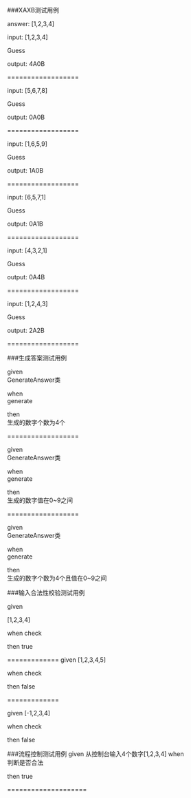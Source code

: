 ###XAXB测试用例

answer: [1,2,3,4]


input:  [1,2,3,4]

Guess  

output: 4A0B  

==================

input:  [5,6,7,8]

Guess  

output: 0A0B  

==================

input:  [1,6,5,9]

Guess  

output: 1A0B

==================

input:  [6,5,7,1]

Guess  

output: 0A1B

==================

input:  [4,3,2,1]

Guess  

output: 0A4B  

==================

input:  [1,2,4,3]

Guess  

output: 2A2B  

==================

###生成答案测试用例


given  
GenerateAnswer类

when  
generate

then  
生成的数字个数为4个

==================

given  
GenerateAnswer类

when  
generate

then  
生成的数字值在0~9之间

==================

given  
GenerateAnswer类

when  
generate

then  
生成的数字个数为4个且值在0~9之间

###输入合法性校验测试用例

given

[1,2,3,4]

when
check

then
true

=============
given
[1,2,3,4,5]

when
check

then
false

=============

given
[-1,2,3,4]

when
check

then
false


###流程控制测试用例
given
从控制台输入4个数字[1,2,3,4]
when  
判断是否合法

then
true

====================







   